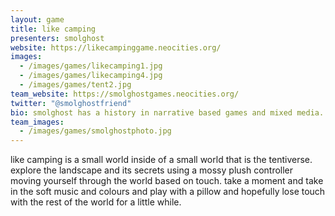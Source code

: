 ```yaml
---
layout: game
title: like camping
presenters: smolghost
website: https://likecampinggame.neocities.org/
images:
  - /images/games/likecamping1.jpg
  - /images/games/likecamping4.jpg
  - /images/games/tent2.jpg
team_website: https://smolghostgames.neocities.org/
twitter: "@smolghostfriend"
bio: smolghost has a history in narrative based games and mixed media. their work has moved on to focus on combining the analog and digital. working with games, textiles, electronics, and constructed installations they look solely to create all encompassing experiences for participants and observers alike to get lost in. they just want to see what they can make you feel~
team_images:
  - /images/games/smolghostphoto.jpg
---
```

like camping is a small world inside of a small world that is the tentiverse. explore the landscape and its secrets using a mossy plush controller moving yourself through the world based on touch. take a moment and take in the soft music and colours and play with a pillow and hopefully lose touch with the rest of the world for a little while.
